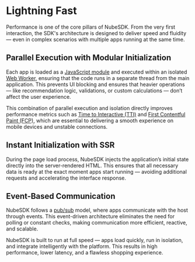 # Lightning Fast

Performance is one of the core pillars of NubeSDK. From the very first interaction, the SDK's architecture is designed to deliver speed and fluidity — even in complex scenarios with multiple apps running at the same time.

## Parallel Execution with Modular Initialization

Each app is loaded as a [JavaScript module](https://developer.mozilla.org/docs/Web/JavaScript/Guide/Modules) and executed within an isolated [Web Worker](https://web.dev/learn/performance/web-worker-overview), ensuring that the code runs in a separate thread from the main application. This prevents UI blocking and ensures that heavier operations — like recommendation logic, validations, or custom calculations — don’t affect the user experience.

This combination of parallel execution and isolation directly improves performance metrics such as [Time to Interactive (TTI)](https://web.dev/articles/tti) and [First Contentful Paint (FCP)](https://web.dev/articles/fcp), which are essential to delivering a smooth experience on mobile devices and unstable connections.

## Instant Initialization with SSR

During the page load process, NubeSDK injects the application’s initial state directly into the server-rendered HTML. This ensures that all necessary data is ready at the exact moment apps start running — avoiding additional requests and accelerating the interface response.

## Event-Based Communication

NubeSDK follows a [pub/sub](https://docs.aws.amazon.com/prescriptive-guidance/latest/cloud-design-patterns/publish-subscribe.html) model, where apps communicate with the host through events. This event-driven architecture eliminates the need for polling or constant checks, making communication more efficient, reactive, and scalable.

NubeSDK is built to run at full speed — apps load quickly, run in isolation, and integrate intelligently with the platform. This results in high performance, lower latency, and a flawless shopping experience.
